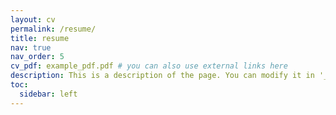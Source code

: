 ```yaml
---
layout: cv
permalink: /resume/
title: resume
nav: true
nav_order: 5
cv_pdf: example_pdf.pdf # you can also use external links here
description: This is a description of the page. You can modify it in '_pages/resume.md'. You can also change or remove the top pdf download button.
toc:
  sidebar: left
---
```

